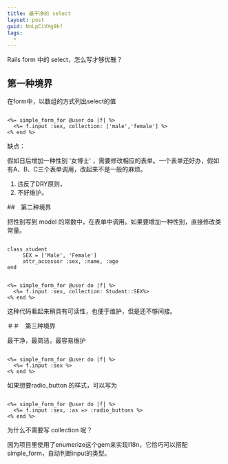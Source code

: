```yaml
---
title: 最干净的 select
layout: post
guid: NnLpCiVXg9kf
tags:
  - 
---
```


Rails form 中的 select，怎么写才够优雅？

## 第一种境界

在form中，以数组的方式列出select的值
<pre><code>
<%= simple_form_for @user do |f| %>
  <%= f.input :sex, collection: ['male','female'] %>
<% end %>  
</code></pre>


缺点：

假如日后增加一种性别 '女博士' ，需要修改相应的表单。一个表单还好办，假如有A、B、C三个表单调用，改起来不是一般的麻烦。

1. 违反了DRY原则，
2. 不好维护。




##　第二种境界

把性别写到 model 的常数中，在表单中调用。如果要增加一种性别，直接修改类常量。
<pre><code>
class student
     SEX = ['Male', 'Female']
     attr_accessor :sex, :name, :age
end
</code></pre>
<pre><code>
<%= simple_form_for @user do |f| %>
  <%= f.input :sex, collection: Student::SEX%>
<% end %>  
</code></pre>

这种代码看起来稍具有可读性，也便于维护，但是还不够间接。 



＃＃　第三种境界


最干净，最简洁，最容易维护

<pre><code>
<%= simple_form_for @user do |f| %>
  <%= f.input :sex %>
<% end %> 
</code></pre>

如果想要radio_button 的样式，可以写为

<pre><code>
<%= simple_form_for @user do |f| %>
  <%= f.input :sex, :as => :radio_buttons %>
<% end %>
</code></pre>
 
为什么不需要写 collection 呢？

因为项目里使用了enumerize这个gem来实现I18n，它恰巧可以搭配 simple_form，自动判断input的类型。 